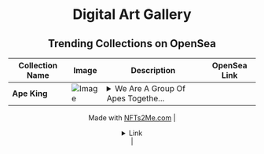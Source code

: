 <div align="center">

# Digital Art Gallery

## Trending Collections on OpenSea

| Collection Name                       | Image                                                                                     | Description                       | OpenSea Link                                                                                          |
|---------------------------------------|-------------------------------------------------------------------------------------------|-----------------------------------|--------------------------------------------------------------------------------------------------------|
| **Ape King** | ![Image](https://i.seadn.io/s/raw/files/916c1f8a32d71ec5c0de8fb80b690ccd.webp?w=500&auto=format?w=200&auto=format) | <details><summary>We Are A Group Of Apes Togethe...</summary>We Are A Group Of Apes Together Stornd We Sport All Apes U Never Know What Alpha We Have

Made with [NFTs2Me.com](https://nfts2me.com/)</details> | <details><summary>Link</summary>[Ape King](https://opensea.io/collection/ape-king-14)</details> |

</div>